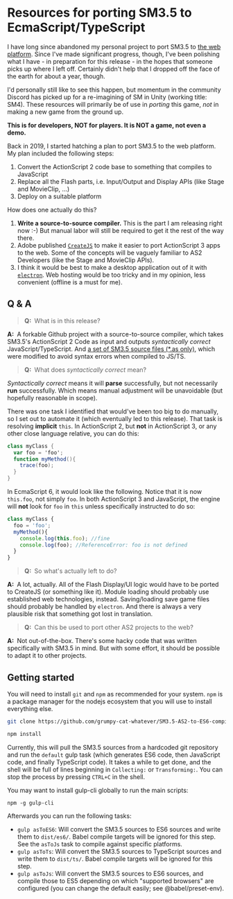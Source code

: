 # Resources for porting SM3.5 to EcmaScript/TypeScript

I have long since abandoned my personal project to port SM3.5 to [the web platform](https://en.wikipedia.org/wiki/Web_platform).
Since I've made significant progress, though, I've been polishing what I have - in preparation for this release - in the hopes that someone picks up where I left off.
Certainly didn't help that I dropped off the face of the earth for about a year, though.

I'd personally still like to see this happen, but momentum in the community Discord has picked up for a re-imagining of SM in Unity (working title: SM4).
These resources will primarily be of use in *porting* this game, *not* in making a new game from the ground up.

**This is for developers, NOT for players. It is NOT a game, not even a demo.**

Back in 2019, I started hatching a plan to port SM3.5 to the web platform. My plan included the following steps:

1. Convert the ActionScript 2 code base to something that compiles to JavaScript
2. Replace all the Flash parts, i.e. Input/Output and Display APIs (like Stage and MovieClip, ...)
3. Deploy on a suitable platform

How does one actually do this?

1. **Write a source-to-source compiler.** This is the part I am releasing right now :-) But manual labor will still be required to get it the rest of the way there.
2. Adobe published [`CreateJS`](https://createjs.com/docs) to make it easier to port ActionScript 3 apps to the web. Some of the concepts will be vaguely familiar to AS2 Developers (like the Stage and MovieClip APIs).
3. I think it would be best to make a desktop application out of it with [`electron`](https://www.electronjs.org/). Web hosting would be too tricky and in my opinion, less convenient (offline is a must for me).


## Q & A

> **Q:&nbsp;** What is in this release?

**A:&nbsp;** A forkable Github project with a source-to-source compiler, which takes SM3.5's ActionScript 2 Code as input and outputs *syntactically correct* JavaScript/TypeScript. And [a set of SM3.5 source files (*.as only)](https://github.com/grumpy-cat-whatever/SMAC), which were modified to avoid syntax errors when compiled to JS/TS.

> **Q:&nbsp;** What does *syntactically correct* mean?

*Syntactically correct* means it will **parse** successfully, but not necessarily **run** successfully. Which means manual adjustment will be unavoidable (but hopefully reasonable in scope).

There was one task I identified that would've been too big to do manually, so I set out to automate it (which eventually led to this release). That task is resolving **implicit** `this`. In ActionScript 2, but **not** in ActionScript 3, or any other close language relative, you can do this:
```ActionScript
class myClass {
  var foo = 'foo';
  function myMethod(){
    trace(foo);
  }
}
```
In EcmaScript 6, it would look like the following. Notice that it is now `this.foo`, not simply `foo`. In both ActionScript 3 and JavaScript, the engine will **not** look for `foo` in `this` unless specifically instructed to do so:
```JavaScript
class myClass {
  foo = 'foo';
  myMethod(){
    console.log(this.foo); //fine
    console.log(foo); //ReferenceError: foo is not defined
  }
}
```

> **Q:&nbsp;** So what's actually left to do?

**A:&nbsp;** A lot, actually.
All of the Flash Display/UI logic would have to be ported to CreateJS (or something like it).
Module loading should probably use established web technologies, instead.
Saving/loading save game files should probably be handled by `electron`.
And there is always a very plausible risk that something got lost in translation.

> **Q:&nbsp;** Can this be used to port other AS2 projects to the web?

**A:&nbsp;** Not out-of-the-box.
There's some hacky code that was written specifically with SM3.5 in mind.
But with some effort, it should be possible to adapt it to other projects.

## Getting started

You will need to install `git` and `npm` as recommended for your system. `npm` is a package manager for the nodejs ecosystem that you will use to install everything else.

```bash
git clone https://github.com/grumpy-cat-whatever/SM3.5-AS2-to-ES6-compiler.git
```

```bash
npm install
```

Currently, this will pull the SM3.5 sources from a hardcoded git repository and run the `default` gulp task (which generates ES6 code, then JavaScript code, and finally TypeScript code).
It takes a while to get done, and the shell will be full of lines beginning in `Collecting:` or `Transforming:`.
You can stop the process by pressing `CTRL+C` in the shell.

You may want to install gulp-cli globally to run the main scripts:
```
npm -g gulp-cli
```

Afterwards you can run the following tasks:
* `gulp asToES6`: Will convert the SM3.5 sources to ES6 sources and write them to `dist/es6/`. Babel compile targets will be ignored for this step. See the `asToJs` task to compile against specific platforms.
* `gulp asToTs`: Will convert the SM3.5 sources to TypeScript sources and write them to `dist/ts/`. Babel compile targets will be ignored for this step.
* `gulp asToJs`: Will convert the SM3.5 sources to ES6 sources, and compile those to ES5 depending on which "supported browsers" are configured (you can change the default easily; see @babel/preset-env).
